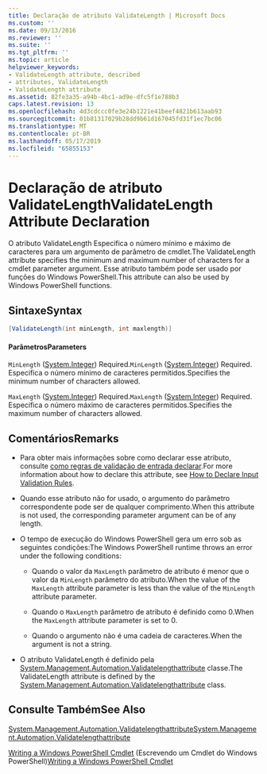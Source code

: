 ```yaml
---
title: Declaração de atributo ValidateLength | Microsoft Docs
ms.custom: ''
ms.date: 09/13/2016
ms.reviewer: ''
ms.suite: ''
ms.tgt_pltfrm: ''
ms.topic: article
helpviewer_keywords:
- ValidateLength attribute, described
- attributes, ValidateLength
- ValidateLength attribute
ms.assetid: 82fe3a35-a94b-4bc1-ad9e-dfc5f1e788b3
caps.latest.revision: 13
ms.openlocfilehash: 4d3cdccc0fe3e24b1221e41beef4821b613aab93
ms.sourcegitcommit: 01b81317029b28dd9b61d167045fd31f1ec7bc06
ms.translationtype: MT
ms.contentlocale: pt-BR
ms.lasthandoff: 05/17/2019
ms.locfileid: "65855153"
---
```

# <a name="validatelength-attribute-declaration"></a><span data-ttu-id="0bbaa-102">Declaração de atributo ValidateLength</span><span class="sxs-lookup"><span data-stu-id="0bbaa-102">ValidateLength Attribute Declaration</span></span>

<span data-ttu-id="0bbaa-103">O atributo ValidateLength Especifica o número mínimo e máximo de caracteres para um argumento de parâmetro de cmdlet.</span><span class="sxs-lookup"><span data-stu-id="0bbaa-103">The ValidateLength attribute specifies the minimum and maximum number of characters for a cmdlet parameter argument.</span></span> <span data-ttu-id="0bbaa-104">Esse atributo também pode ser usado por funções do Windows PowerShell.</span><span class="sxs-lookup"><span data-stu-id="0bbaa-104">This attribute can also be used by Windows PowerShell functions.</span></span>

## <a name="syntax"></a><span data-ttu-id="0bbaa-105">Sintaxe</span><span class="sxs-lookup"><span data-stu-id="0bbaa-105">Syntax</span></span>

```csharp
[ValidateLength(int minLength, int maxlength)]
```

#### <a name="parameters"></a><span data-ttu-id="0bbaa-106">Parâmetros</span><span class="sxs-lookup"><span data-stu-id="0bbaa-106">Parameters</span></span>

<span data-ttu-id="0bbaa-107">`MinLength` ([System.Integer](/dotnet/api/System.Integer)) Required.</span><span class="sxs-lookup"><span data-stu-id="0bbaa-107">`MinLength` ([System.Integer](/dotnet/api/System.Integer)) Required.</span></span> <span data-ttu-id="0bbaa-108">Especifica o número mínimo de caracteres permitidos.</span><span class="sxs-lookup"><span data-stu-id="0bbaa-108">Specifies the minimum number of characters allowed.</span></span>

<span data-ttu-id="0bbaa-109">`MaxLength` ([System.Integer](/dotnet/api/System.Integer)) Required.</span><span class="sxs-lookup"><span data-stu-id="0bbaa-109">`MaxLength` ([System.Integer](/dotnet/api/System.Integer)) Required.</span></span> <span data-ttu-id="0bbaa-110">Especifica o número máximo de caracteres permitidos.</span><span class="sxs-lookup"><span data-stu-id="0bbaa-110">Specifies the maximum number of characters allowed.</span></span>

## <a name="remarks"></a><span data-ttu-id="0bbaa-111">Comentários</span><span class="sxs-lookup"><span data-stu-id="0bbaa-111">Remarks</span></span>

- <span data-ttu-id="0bbaa-112">Para obter mais informações sobre como declarar esse atributo, consulte [como regras de validação de entrada declarar](./how-to-validate-parameter-input.md).</span><span class="sxs-lookup"><span data-stu-id="0bbaa-112">For more information about how to declare this attribute, see [How to Declare Input Validation Rules](./how-to-validate-parameter-input.md).</span></span>

- <span data-ttu-id="0bbaa-113">Quando esse atributo não for usado, o argumento do parâmetro correspondente pode ser de qualquer comprimento.</span><span class="sxs-lookup"><span data-stu-id="0bbaa-113">When this attribute is not used, the corresponding parameter argument can be of any length.</span></span>

- <span data-ttu-id="0bbaa-114">O tempo de execução do Windows PowerShell gera um erro sob as seguintes condições:</span><span class="sxs-lookup"><span data-stu-id="0bbaa-114">The Windows PowerShell runtime throws an error under the following conditions:</span></span>

    - <span data-ttu-id="0bbaa-115">Quando o valor da `MaxLength` parâmetro de atributo é menor que o valor da `MinLength` parâmetro do atributo.</span><span class="sxs-lookup"><span data-stu-id="0bbaa-115">When the value of the `MaxLength` attribute parameter is less than the value of the `MinLength` attribute parameter.</span></span>

    - <span data-ttu-id="0bbaa-116">Quando o `MaxLength` parâmetro de atributo é definido como 0.</span><span class="sxs-lookup"><span data-stu-id="0bbaa-116">When the `MaxLength` attribute parameter is set to 0.</span></span>

    - <span data-ttu-id="0bbaa-117">Quando o argumento não é uma cadeia de caracteres.</span><span class="sxs-lookup"><span data-stu-id="0bbaa-117">When the argument is not a string.</span></span>

- <span data-ttu-id="0bbaa-118">O atributo ValidateLength é definido pela [System.Management.Automation.Validatelengthattribute](/dotnet/api/System.Management.Automation.ValidateLengthAttribute) classe.</span><span class="sxs-lookup"><span data-stu-id="0bbaa-118">The ValidateLength attribute is defined by the [System.Management.Automation.Validatelengthattribute](/dotnet/api/System.Management.Automation.ValidateLengthAttribute) class.</span></span>

## <a name="see-also"></a><span data-ttu-id="0bbaa-119">Consulte Também</span><span class="sxs-lookup"><span data-stu-id="0bbaa-119">See Also</span></span>

[<span data-ttu-id="0bbaa-120">System.Management.Automation.Validatelengthattribute</span><span class="sxs-lookup"><span data-stu-id="0bbaa-120">System.Management.Automation.Validatelengthattribute</span></span>](/dotnet/api/System.Management.Automation.ValidateLengthAttribute)

<span data-ttu-id="0bbaa-121">[Writing a Windows PowerShell Cmdlet](./writing-a-windows-powershell-cmdlet.md) (Escrevendo um Cmdlet do Windows PowerShell)</span><span class="sxs-lookup"><span data-stu-id="0bbaa-121">[Writing a Windows PowerShell Cmdlet](./writing-a-windows-powershell-cmdlet.md)</span></span>
